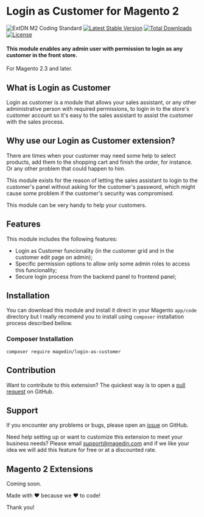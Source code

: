 # Login as Customer for Magento 2

![ExtDN M2 Coding Standard](https://github.com/magedin/magento2-module-login-as-customer/workflows/ExtDN%20M2%20Coding%20Standard/badge.svg)
[![Latest Stable Version](https://poser.okvpn.org/magedin/login-as-customer/v/stable)](https://packagist.org/packages/magedin/login-as-customer)
[![Total Downloads](https://poser.okvpn.org/magedin/login-as-customer/downloads)](https://packagist.org/packages/magedin/login-as-customer)
[![License](https://poser.okvpn.org/magedin/login-as-customer/license)](https://packagist.org/packages/magedin/login-as-customer)

#### This module enables any admin user with permission to login as any customer in the front store.

For Magento 2.3 and later.

## What is Login as Customer

Login as customer is a module that allows your sales assistant, or any other administrative person with required permissions, to login in to the store's customer account so it's easy to the sales assistant to assist the customer with the sales process.

## Why use our Login as Customer extension?

There are times when your customer may need some help to select products, add them to the shopping cart and finish the order, for instance. Or any other problem that could happen to him.

This module exists for the reason of letting the sales assistant to login to the customer's panel without asking for the customer's password, which might cause some problem if the customer's security was compromised.

This module can be very handy to help your customers.

## Features

This module includes the following features:

- Login as Customer funcionality (in the customer grid and in the customer edit page on admin);
- Specific permission options to allow only some admin roles to access this funcionality;
- Secure login process from the backend panel to frontend panel;

## Installation

You can download this module and install it direct in your Magento `app/code` directory but I really recomend you to install using `composer` installation process described bellow.

### Composer Installation

```shell
composer require magedin/login-as-customer
```

## Contribution

Want to contribute to this extension? The quickest way is to open a [pull request](https://github.com/magedin/magento2-login-as-customer/pulls) on GitHub.

## Support

If you encounter any problems or bugs, please open an [issue](https://github.com/magedin/magento2-login-as-customer/issues) on GitHub.

Need help setting up or want to customize this extension to meet your business needs? Please email support@magedin.com and if we like your idea we will add this feature for free or at a discounted rate.

## Magento 2 Extensions

Coming soon.

Made with :heart: because we :heart: to code!

Thank you!
